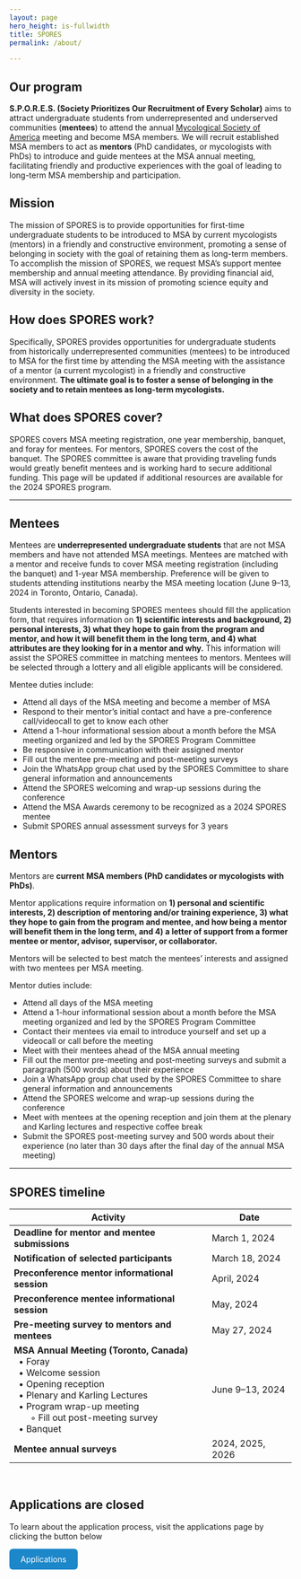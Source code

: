 ```yaml
---
layout: page
hero_height: is-fullwidth
title: SPORES
permalink: /about/

---
```

## Our program

**S.P.O.R.E.S. (Society Prioritizes Our Recruitment of Every Scholar)** aims to attract undergraduate students from underrepresented and underserved communities (**mentees**) to attend the annual [Mycological Society of America](https://msafungi.org/) meeting and become MSA members. We will recruit established MSA members to act as **mentors** (PhD candidates, or mycologists with PhDs) to introduce and guide mentees at the MSA annual meeting, facilitating friendly and productive experiences with the goal of leading to long-term MSA membership and participation.  

## Mission  

The mission of SPORES is to provide opportunities for first-time undergraduate students to be introduced to MSA by current mycologists (mentors) in a friendly and constructive environment, promoting a sense of belonging in society with the goal of retaining them as long-term members. To accomplish the mission of SPORES, we request MSA’s support mentee membership and annual meeting attendance. By providing financial aid, MSA will actively invest in its mission of promoting science equity and diversity in the society. 

## How does SPORES work?

Specifically, SPORES provides opportunities for undergraduate students from historically underrepresented communities (mentees) to be introduced to MSA for the first time by attending the MSA meeting with the assistance of a mentor (a current mycologist) in a friendly and constructive environment. **The ultimate goal is to foster a sense of belonging in the society and to retain mentees as long-term mycologists.**
  
## What does SPORES cover?  
  
SPORES covers MSA meeting registration, one year membership, banquet, and foray for mentees. For mentors, SPORES covers the cost of the banquet. The SPORES committee is aware that providing traveling funds would greatly benefit mentees and is working hard to secure additional funding. This page will be updated if additional resources are available for the 2024 SPORES program.    

---

## Mentees

Mentees are **underrepresented undergraduate students** that are not MSA members and have not attended MSA meetings. Mentees are matched with a mentor and receive funds to cover MSA meeting registration (including the banquet) and 1-year MSA membership. Preference will be given to students attending institutions nearby the MSA meeting location (June 9–13, 2024 in Toronto, Ontario, Canada).  

Students interested in becoming SPORES mentees should fill the application form, that requires information on **1) scientific interests and background, 2) personal interests, 3) what they hope to gain from the program and mentor, and how it will benefit them in the long term, and 4) what attributes are they looking for in a mentor and why.** This information will assist the SPORES committee in matching mentees to mentors. Mentees will be selected through a lottery and all eligible applicants will be considered.
 
Mentee duties include:

- Attend all days of the MSA meeting and become a member of MSA  
- Respond to their mentor’s initial contact and have a pre-conference call/videocall to get to know each other  
- Attend a 1-hour informational session about a month before the MSA meeting organized and led by the SPORES Program Committee  
- Be responsive in communication with their assigned mentor  
- Fill out the mentee pre-meeting and post-meeting surveys  
- Join the WhatsApp group chat used by the SPORES Committee to share general information and announcements  
- Attend the SPORES welcoming and wrap-up sessions during the conference  
- Attend the MSA Awards ceremony to be recognized as a 2024 SPORES mentee  
- Submit SPORES annual assessment surveys for 3 years  
 
## Mentors

Mentors are **current MSA members (PhD candidates or mycologists with PhDs)**.

Mentor applications require information on **1) personal and scientific interests, 2) description of mentoring and/or training experience, 3) what they hope to gain from the program and mentee, and how being a mentor will benefit them in the long term, and 4) a letter of support from a former mentee or mentor, advisor, supervisor, or collaborator.**  

Mentors will be selected to best match the mentees’ interests and assigned with two mentees per MSA meeting.
 
Mentor duties include:

- Attend all days of the MSA meeting  
- Attend a 1-hour informational session about a month before the MSA meeting organized and led by the SPORES Program Committee  
- Contact their mentees via email to introduce yourself and set up a videocall or call before the meeting  
- Meet with their mentees ahead of the MSA annual meeting  
- Fill out the mentor pre-meeting and post-meeting surveys and submit a paragraph (500 words) about their experience  
- Join a WhatsApp group chat used by the SPORES Committee to share general information and announcements  
- Attend the SPORES welcome and wrap-up sessions during the conference  
- Meet with mentees at the opening reception and join them at the plenary and Karling lectures and respective coffee break  
- Submit the SPORES post-meeting survey and 500 words about their experience (no later than 30 days after the final day of the annual MSA meeting)  

---

## SPORES timeline


| Activity                                          | Date                         |
|---------------------------------------------------|------------------------------|
| **Deadline for mentor and mentee submissions**    | March 1, 2024                |
| **Notification of selected participants**         | March 18, 2024               |
| **Preconference mentor informational session**    | April, 2024                  |
| **Preconference mentee informational session**    | May, 2024                    |
| **Pre-meeting survey to mentors and mentees**     | May 27, 2024                 |
| **MSA Annual Meeting (Toronto, Canada)**<br> &nbsp;&nbsp;• Foray<br>&nbsp;&nbsp;• Welcome session<br>&nbsp;&nbsp;• Opening reception<br>&nbsp;&nbsp;• Plenary and Karling Lectures<br>&nbsp;&nbsp;• Program wrap-up meeting<br>&nbsp;&nbsp;&nbsp;&nbsp;&nbsp;&nbsp;&nbsp;◦ Fill out post-meeting survey<br>&nbsp;&nbsp;• Banquet    | June 9–13, 2024              |
| **Mentee annual surveys**                         | 2024, 2025, 2026             |

<br> 

## Applications are closed   
<p> To learn about the application process, visit the applications page by clicking the button below </p>
<style> .button { display: inline-block; padding: 10px 20px;
      text-align: center;
      text-decoration: none;
      color: #ffffff;
      background-color: #1c87c9;
      border-radius: 6px;
      outline: none;
      } 
</style> 
<a href="https://msaspores.github.io/apply" class="button">
Applications
</a>
